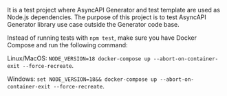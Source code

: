 It is a test project where AsyncAPI Generator and test template are used as Node.js dependencies.
The purpose of this project is to test AsyncAPI Generator library use case outside the Generator code base.

Instead of running tests with `npm test`, make sure you have Docker Compose and run the following command:

Linux/MacOS: `NODE_VERSION=18 docker-compose up --abort-on-container-exit --force-recreate`.

Windows: `set NODE_VERSION=18&& docker-compose up --abort-on-container-exit --force-recreate`.
